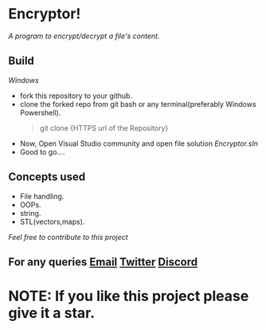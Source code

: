 # Encryptor!
*A program to encrypt/decrypt a file's content.*

## Build 
*Windows*
- fork this repository to your github.
- clone the forked repo from git bash or any terminal(preferably Windows Powershell).
    >git clone {HTTPS url of the Repository}
- Now, Open Visual Studio community and open file solution *Encryptor.sln*
- Good to go....

## Concepts used
- File handling.
- OOPs.
- string.
- STL(vectors,maps).

*Feel free to contribute to this project*

## For any queries [Email](debash.bora@gmail.com) [Twitter](https://twitter.com/debash_bora) [Discord](UrEkMazZiNo#3228)
    
# NOTE: If you like this project please give it a star.
